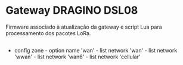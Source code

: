 # Gateway DRAGINO DSL08

Firmware associado à atualização da gateway e script Lua para processamento dos pacotes LoRa.

## 
- config zone
       - option name 'wan'
       - list network 'wan'
       - list network 'wwan'
       - list network 'wan6'
       - list network 'cellular'   


